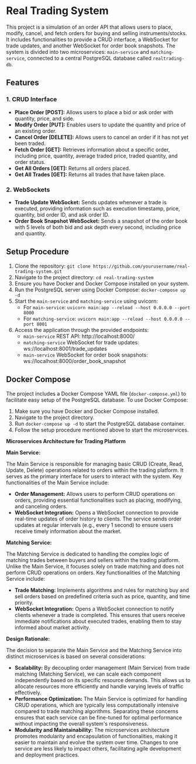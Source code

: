 # Real Trading System

This project is a simulation of an order API that allows users to place, modify, cancel, and fetch orders for buying and selling instruments/stocks. It includes functionalities to provide a CRUD interface, a WebSocket for trade updates, and another WebSocket for order book snapshots. The system is divided into two microservices: `main-service` and `matching-service`, connected to a central PostgreSQL database called `realtrading-db`.

## Features

### 1. CRUD Interface

- **Place Order [POST]:** Allows users to place a bid or ask order with quantity, price, and side.
- **Modify Order [PUT]:** Enables users to update the quantity and price of an existing order.
- **Cancel Order [DELETE]:** Allows users to cancel an order if it has not yet been traded.
- **Fetch Order [GET]:** Retrieves information about a specific order, including price, quantity, average traded price, traded quantity, and order status.
- **Get All Orders [GET]:** Returns all orders placed.
- **Get All Trades [GET]:** Returns all trades that have taken place.

### 2. WebSockets

- **Trade Update WebSocket:** Sends updates whenever a trade is executed, providing information such as execution timestamp, price, quantity, bid order ID, and ask order ID.
- **Order Book Snapshot WebSocket:** Sends a snapshot of the order book with 5 levels of both bid and ask depth every second, including price and quantity.

## Setup Procedure

1. Clone the repository: `git clone https://github.com/yourusername/real-trading-system.git`
2. Navigate to the project directory: `cd real-trading-system`
3. Ensure you have Docker and Docker Compose installed on your system.
4. Run the PostgreSQL server using Docker Compose: `docker-compose up -d`
5. Start the `main-service` and `matching-service` using uvicorn:
    - For `main-service`: `uvicorn main:app --reload --host 0.0.0.0 --port 8000`
    - For `matching-service`: `uvicorn main:app --reload --host 0.0.0.0 --port 8001`
6. Access the application through the provided endpoints:
    - `main-service` REST API: http://localhost:8000/
    - `matching-service` WebSocket for trade updates: ws://localhost:8001/trade_updates
    - `main-service` WebSocket for order book snapshots: ws://localhost:8000/order_book_snapshot

## Docker Compose

The project includes a Docker Compose YAML file (`docker-compose.yml`) to facilitate easy setup of the PostgreSQL database. To use Docker Compose:

1. Make sure you have Docker and Docker Compose installed.
2. Navigate to the project directory.
3. Run `docker-compose up -d` to start the PostgreSQL database container.
4. Follow the setup procedure mentioned above to start the microservices.



**Microservices Architecture for Trading Platform**


**Main Service:**

The Main Service is responsible for managing basic CRUD (Create, Read, Update, Delete) operations related to orders within the trading platform. It serves as the primary interface for users to interact with the system. Key functionalities of the Main Service include:

- **Order Management:** Allows users to perform CRUD operations on orders, providing essential functionalities such as placing, modifying, and canceling orders.
- **WebSocket Integration:** Opens a WebSocket connection to provide real-time updates of order history to clients. The service sends order updates at regular intervals (e.g., every 1 second) to ensure users receive timely information about the market.


**Matching Service:**

The Matching Service is dedicated to handling the complex logic of matching trades between buyers and sellers within the trading platform. Unlike the Main Service, it focuses solely on trade matching and does not perform CRUD operations on orders. Key functionalities of the Matching Service include:

- **Trade Matching:** Implements algorithms and rules for matching buy and sell orders based on predefined criteria such as price, quantity, and time priority.
- **WebSocket Integration:** Opens a WebSocket connection to notify clients whenever a trade is completed. This ensures that users receive immediate notifications about executed trades, enabling them to stay informed about market activity.


**Design Rationale:**

The decision to separate the Main Service and the Matching Service into distinct microservices is based on several considerations:

- **Scalability:** By decoupling order management (Main Service) from trade matching (Matching Service), we can scale each component independently based on its specific resource demands. This allows us to allocate resources more efficiently and handle varying levels of traffic effectively.
- **Performance Optimization:** The Main Service is optimized for handling CRUD operations, which are typically less computationally intensive compared to trade matching algorithms. Separating these concerns ensures that each service can be fine-tuned for optimal performance without impacting the overall system's responsiveness.
- **Modularity and Maintainability:** The microservices architecture promotes modularity and encapsulation of functionalities, making it easier to maintain and evolve the system over time. Changes to one service are less likely to impact others, facilitating agile development and deployment practices.

